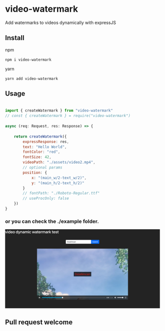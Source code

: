 # video-watermark

Add watermarks to videos dynamically with expressJS


## Install
npm 

`npm i video-watermark`

yarn

`yarn add video-watermark`

## Usage

```js

import { createWatermark } from "video-watermark"
// const { createWatermark } = require("video-watermark")

async (req: Request, res: Response) => {

    return createWatermark({
        expressResponse: res,
        text: "Hello World",
        fontColor: "red",
        fontSize: 42,
        videoPath: "./assets/video2.mp4",
        // optional params
        position: {
            x: "(main_w/2-text_w/2)",
            y: "(main_h/2-text_h/2)"
        }
        // fontPath: "./Roboto-Regular.ttf"
        // useProcOnly: false
    })
}

```

### or you can check the ./example folder.

![](./ss.png)


## Pull request welcome

